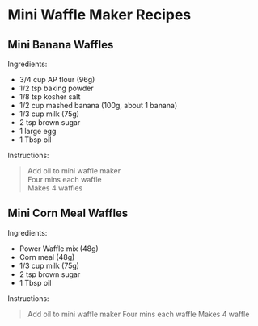 # Mini Waffle Maker Recipes

## Mini Banana Waffles
Ingredients:
- 3/4 cup AP flour (96g)
- 1/2 tsp baking powder
- 1/8 tsp kosher salt
- 1/2 cup mashed banana (100g, about 1 banana)
- 1/3 cup milk (75g)
- 2 tsp brown sugar
- 1 large egg
- 1 Tbsp oil

Instructions:
> Add oil to mini waffle maker  
> Four mins each waffle  
> Makes 4 waffles  

## Mini Corn Meal Waffles
Ingredients:
- Power Waffle mix (48g)
- Corn meal (48g)
- 1/3 cup milk (75g)
- 2 tsp brown sugar
- 1 Tbsp oil

Instructions:
> Add oil to mini waffle maker
> Four mins each waffle
> Makes 4 waffle
